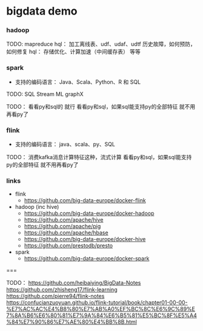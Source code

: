 # bigdata demo

### hadoop

TODO:
    mapreduce
    hql： 加工离线表、udf、udaf、udtf
    历史故障，如何预防，如何修复 
    hql： 存储优化、计算加速（中间缓存表） 等等

### spark

* 支持的编码语言： Java、Scala、Python、R 和 SQL

TODO:
    SQL
    Stream
    ML
    graphX

TODO：
    看看py和sql的 就行
    看看py和sql，如果sql能支持py的全部特征 就不用再看py了

### flink

* 支持的编码语言： java、scala、py、SQL

TODO：
    消费kafka消息计算特征这种，流式计算
    看看py和sql，如果sql能支持py的全部特征 就不用再看py了

### links

* flink
    * https://github.com/big-data-europe/docker-flink
* hadoop (inc hive)
    * https://github.com/big-data-europe/docker-hadoop
    * https://github.com/apache/hive
    * https://github.com/apache/pig
    * https://github.com/apache/hbase
    * https://github.com/big-data-europe/docker-hive
    * https://github.com/prestodb/presto
* spark
    * https://github.com/big-data-europe/docker-spark

===

TODO：
    https://github.com/heibaiying/BigData-Notes
    https://github.com/zhisheng17/flink-learning
    https://github.com/pierre94/flink-notes
    https://confucianzuoyuan.github.io/flink-tutorial/book/chapter01-00-00-%E7%AC%AC%E4%B8%80%E7%AB%A0%EF%BC%8C%E6%9C%89%E7%8A%B6%E6%80%81%E7%9A%84%E6%B5%81%E5%BC%8F%E5%A4%84%E7%90%86%E7%AE%80%E4%BB%8B.html
